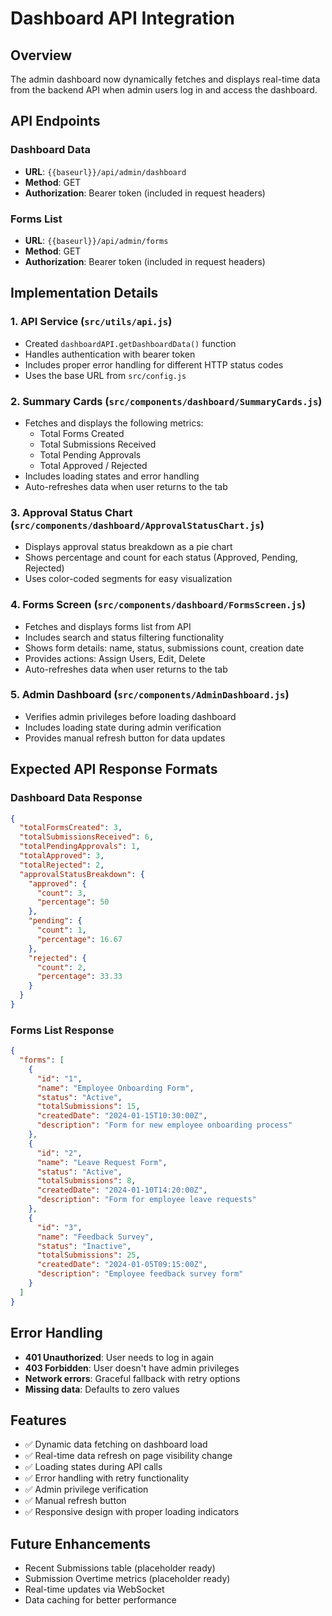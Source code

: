 # Dashboard API Integration

## Overview
The admin dashboard now dynamically fetches and displays real-time data from the backend API when admin users log in and access the dashboard.

## API Endpoints

### Dashboard Data
- **URL**: `{{baseurl}}/api/admin/dashboard`
- **Method**: GET
- **Authorization**: Bearer token (included in request headers)

### Forms List
- **URL**: `{{baseurl}}/api/admin/forms`
- **Method**: GET
- **Authorization**: Bearer token (included in request headers)

## Implementation Details

### 1. API Service (`src/utils/api.js`)
- Created `dashboardAPI.getDashboardData()` function
- Handles authentication with bearer token
- Includes proper error handling for different HTTP status codes
- Uses the base URL from `src/config.js`

### 2. Summary Cards (`src/components/dashboard/SummaryCards.js`)
- Fetches and displays the following metrics:
  - Total Forms Created
  - Total Submissions Received
  - Total Pending Approvals
  - Total Approved / Rejected
- Includes loading states and error handling
- Auto-refreshes data when user returns to the tab

### 3. Approval Status Chart (`src/components/dashboard/ApprovalStatusChart.js`)
- Displays approval status breakdown as a pie chart
- Shows percentage and count for each status (Approved, Pending, Rejected)
- Uses color-coded segments for easy visualization

### 4. Forms Screen (`src/components/dashboard/FormsScreen.js`)
- Fetches and displays forms list from API
- Includes search and status filtering functionality
- Shows form details: name, status, submissions count, creation date
- Provides actions: Assign Users, Edit, Delete
- Auto-refreshes data when user returns to the tab

### 5. Admin Dashboard (`src/components/AdminDashboard.js`)
- Verifies admin privileges before loading dashboard
- Includes loading state during admin verification
- Provides manual refresh button for data updates

## Expected API Response Formats

### Dashboard Data Response
```json
{
  "totalFormsCreated": 3,
  "totalSubmissionsReceived": 6,
  "totalPendingApprovals": 1,
  "totalApproved": 3,
  "totalRejected": 2,
  "approvalStatusBreakdown": {
    "approved": {
      "count": 3,
      "percentage": 50
    },
    "pending": {
      "count": 1,
      "percentage": 16.67
    },
    "rejected": {
      "count": 2,
      "percentage": 33.33
    }
  }
}
```

### Forms List Response
```json
{
  "forms": [
    {
      "id": "1",
      "name": "Employee Onboarding Form",
      "status": "Active",
      "totalSubmissions": 15,
      "createdDate": "2024-01-15T10:30:00Z",
      "description": "Form for new employee onboarding process"
    },
    {
      "id": "2", 
      "name": "Leave Request Form",
      "status": "Active",
      "totalSubmissions": 8,
      "createdDate": "2024-01-10T14:20:00Z",
      "description": "Form for employee leave requests"
    },
    {
      "id": "3",
      "name": "Feedback Survey",
      "status": "Inactive",
      "totalSubmissions": 25,
      "createdDate": "2024-01-05T09:15:00Z",
      "description": "Employee feedback survey form"
    }
  ]
}
```

## Error Handling
- **401 Unauthorized**: User needs to log in again
- **403 Forbidden**: User doesn't have admin privileges
- **Network errors**: Graceful fallback with retry options
- **Missing data**: Defaults to zero values

## Features
- ✅ Dynamic data fetching on dashboard load
- ✅ Real-time data refresh on page visibility change
- ✅ Loading states during API calls
- ✅ Error handling with retry functionality
- ✅ Admin privilege verification
- ✅ Manual refresh button
- ✅ Responsive design with proper loading indicators

## Future Enhancements
- Recent Submissions table (placeholder ready)
- Submission Overtime metrics (placeholder ready)
- Real-time updates via WebSocket
- Data caching for better performance 